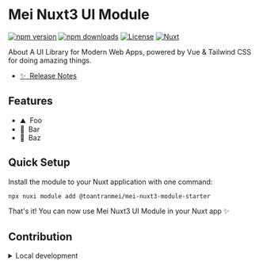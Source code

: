 <!--
Get your module up and running quickly.

Find and replace all on all files (CMD+SHIFT+F):
- Name: Mei Nuxt3 UI Module
- Package name: @toantranmei/mei-nuxt3-module-starter
- Description: Minimal Nuxt 3 Module Starter
-->

# Mei Nuxt3 UI Module

[![npm version][npm-version-src]][npm-version-href]
[![npm downloads][npm-downloads-src]][npm-downloads-href]
[![License][license-src]][license-href]
[![Nuxt][nuxt-src]][nuxt-href]

About A UI Library for Modern Web Apps, powered by Vue & Tailwind CSS for doing amazing things.

- [✨ &nbsp;Release Notes](/CHANGELOG.md)
<!-- - [🏀 Online playground](https://stackblitz.com/github/your-org/@toantranmei/mei-nuxt3-module-starter?file=playground%2Fapp.vue) -->
<!-- - [📖 &nbsp;Documentation](https://example.com) -->

## Features

<!-- Highlight some of the features your module provide here -->
- ⛰ &nbsp;Foo
- 🚠 &nbsp;Bar
- 🌲 &nbsp;Baz

## Quick Setup

Install the module to your Nuxt application with one command:

```bash
npx nuxi module add @toantranmei/mei-nuxt3-module-starter
```

That's it! You can now use Mei Nuxt3 UI Module in your Nuxt app ✨

## Contribution

<details>
  <summary>Local development</summary>

  ```bash
  # Install dependencies
  npm install

  # Generate type stubs
  npm run dev:prepare

  # Develop with the playground
  npm run dev

  # Build the playground
  npm run dev:build

  # Run ESLint
  npm run lint

  # Run Vitest
  npm run test
  npm run test:watch

  # Release new version
  npm run release
  ```

</details>

<!-- Badges -->
[npm-version-src]: https://img.shields.io/npm/v/@toantranmei/mei-nuxt3-module-starter/latest.svg?style=flat&colorA=020420&colorB=00DC82
[npm-version-href]: https://npmjs.com/package/@toantranmei/mei-nuxt3-module-starter

[npm-downloads-src]: https://img.shields.io/npm/dm/@toantranmei/mei-nuxt3-module-starter.svg?style=flat&colorA=020420&colorB=00DC82
[npm-downloads-href]: https://npmjs.com/package/@toantranmei/mei-nuxt3-module-starter

[license-src]: https://img.shields.io/npm/l/@toantranmei/mei-nuxt3-module-starter.svg?style=flat&colorA=020420&colorB=00DC82
[license-href]: https://npmjs.com/package/@toantranmei/mei-nuxt3-module-starter

[nuxt-src]: https://img.shields.io/badge/Nuxt-020420?logo=nuxt.js
[nuxt-href]: https://nuxt.com
